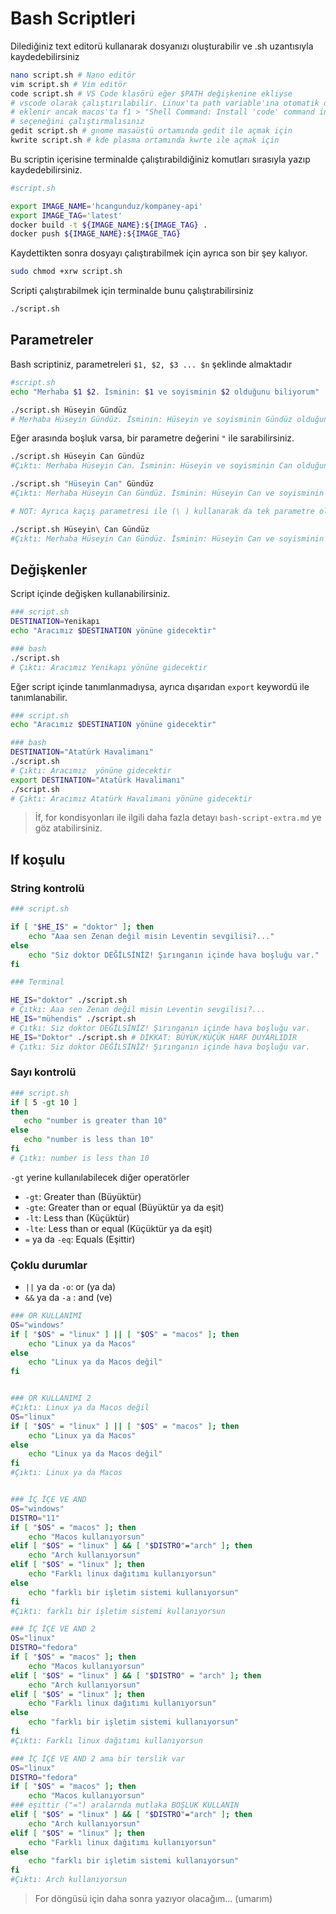 # Bash Scriptleri

Dilediğiniz text editorü kullanarak dosyanızı oluşturabilir ve .sh uzantısıyla kaydedebilirsiniz

```bash
nano script.sh # Nano editör
vim script.sh # Vim editör
code script.sh # VS Code klasörü eğer $PATH değişkenine ekliyse
# vscode olarak çalıştırılabilir. Linux'ta path variable'ına otomatik olarak
# eklenir ancak macos'ta f1 > "Shell Command: Install 'code' command in PATH"
# seçeneğini çalıştırmalısınız
gedit script.sh # gnome masaüstü ortamında gedit ile açmak için
kwrite script.sh # kde plasma ortamında kwrte ile açmak için
```

Bu scriptin içerisine terminalde çalıştırabildiğiniz komutları sırasıyla yazıp kaydedebilirsiniz.

```bash
#script.sh

export IMAGE_NAME='hcangunduz/kompaney-api'
export IMAGE_TAG='latest'
docker build -t ${IMAGE_NAME}:${IMAGE_TAG} .
docker push ${IMAGE_NAME}:${IMAGE_TAG}
```

Kaydettikten sonra dosyayı çalıştırabilmek için ayrıca son bir şey kalıyor.

```bash
sudo chmod +xrw script.sh
```

Scripti çalıştırabilmek için terminalde bunu çalıştırabilirsiniz

```bash
./script.sh
```

## Parametreler

Bash scriptiniz, parametreleri `$1, $2, $3 ... $n` şeklinde almaktadır

```bash
#script.sh
echo "Merhaba $1 $2. İsminin: $1 ve soyisminin $2 olduğunu biliyorum"
```

```bash
./script.sh Hüseyin Gündüz
# Merhaba Hüseyin Gündüz. İsminin: Hüseyin ve soyisminin Gündüz olduğunu biliyorum
```

Eğer arasında boşluk varsa, bir parametre değerini `"` ile sarabilirsiniz.

```bash
./script.sh Hüseyin Can Gündüz
#Çıktı: Merhaba Hüseyin Can. İsminin: Hüseyin ve soyisminin Can olduğunu biliyorum

./script.sh "Hüseyin Can" Gündüz
#Çıktı: Merhaba Hüseyin Can Gündüz. İsminin: Hüseyin Can ve soyisminin Gündüz olduğunu biliyorum

# NOT: Ayrıca kaçış parametresi ile (\ ) kullanarak da tek parametre olarak algılamasını sağlayabilirsiniz

./script.sh Hüseyin\ Can Gündüz
#Çıktı: Merhaba Hüseyin Can Gündüz. İsminin: Hüseyin Can ve soyisminin Gündüz olduğunu biliyorum

```

## Değişkenler

Script içinde değişken kullanabilirsiniz.

```bash
### script.sh
DESTINATION=Yenikapı
echo "Aracımız $DESTINATION yönüne gidecektir"

### bash
./script.sh
# Çıktı: Aracımız Yenikapı yönüne gidecektir
```

Eğer script içinde tanımlanmadıysa, ayrıca dışarıdan `export` keywordü ile tanımlanabilir.

```bash
### script.sh
echo "Aracımız $DESTINATION yönüne gidecektir"

### bash
DESTINATION="Atatürk Havalimanı"
./script.sh
# Çıktı: Aracımız  yönüne gidecektir
export DESTINATION="Atatürk Havalimanı"
./script.sh
# Çıktı: Aracımız Atatürk Havalimanı yönüne gidecektir
```

> İf, for kondisyonları ile ilgili daha fazla detayı `bash-script-extra.md` ye göz atabilirsiniz.

## If koşulu

### String kontrolü

```bash
### script.sh

if [ "$HE_IS" = "doktor" ]; then
    echo "Aaa sen Zenan değil misin Leventin sevgilisi?..."
else
    echo "Siz doktor DEĞİLSİNİZ! Şırınganın içinde hava boşluğu var."
fi

### Terminal

HE_IS="doktor" ./script.sh
# Çıtkı: Aaa sen Zenan değil misin Leventin sevgilisi?...
HE_IS="mühendis" ./script.sh
# Çıtkı: Siz doktor DEĞİLSİNİZ! Şırınganın içinde hava boşluğu var.
HE_IS="Doktor" ./script.sh # DİKKAT: BÜYÜK/KÜÇÜK HARF DUYARLIDIR
# Çıtkı: Siz doktor DEĞİLSİNİZ! Şırınganın içinde hava boşluğu var.
```

### Sayı kontrolü

```bash
### script.sh
if [ 5 -gt 10 ]
then
   echo "number is greater than 10"
else
   echo "number is less than 10"
fi
# Çıtkı: number is less than 10
```

`-gt` yerine kullanılabilecek diğer operatörler

- `-gt`: Greater than (Büyüktür)
- `-gte`: Greater than or equal (Büyüktür ya da eşit)
- `-lt`: Less than (Küçüktür)
- `-lte`: Less than or equal (Küçüktür ya da eşit)
- `=` ya da `-eq`: Equals (Eşittir)

### Çoklu durumlar

- `||` ya da `-o`: or (ya da)
- `&&` ya da `-a` : and (ve)

```bash
### OR KULLANIMI
OS="windows"
if [ "$OS" = "linux" ] || [ "$OS" = "macos" ]; then
    echo "Linux ya da Macos"
else
    echo "Linux ya da Macos değil"
fi


### OR KULLANIMI 2
#Çıktı: Linux ya da Macos değil
OS="linux"
if [ "$OS" = "linux" ] || [ "$OS" = "macos" ]; then
    echo "Linux ya da Macos"
else
    echo "Linux ya da Macos değil"
fi
#Çıktı: Linux ya da Macos


### İÇ İÇE VE AND
OS="windows"
DISTRO="11"
if [ "$OS" = "macos" ]; then
    echo "Macos kullanıyorsun"
elif [ "$OS" = "linux" ] && [ "$DISTRO"="arch" ]; then
    echo "Arch kullanıyorsun"
elif [ "$OS" = "linux" ]; then
    echo "Farklı linux dağıtımı kullanıyorsun"
else
    echo "farklı bir işletim sistemi kullanıyorsun"
fi
#Çıktı: farklı bir işletim sistemi kullanıyorsun

### İÇ İÇE VE AND 2
OS="linux"
DISTRO="fedora"
if [ "$OS" = "macos" ]; then
    echo "Macos kullanıyorsun"
elif [ "$OS" = "linux" ] && [ "$DISTRO" = "arch" ]; then
    echo "Arch kullanıyorsun"
elif [ "$OS" = "linux" ]; then
    echo "Farklı linux dağıtımı kullanıyorsun"
else
    echo "farklı bir işletim sistemi kullanıyorsun"
fi
#Çıktı: Farklı linux dağıtımı kullanıyorsun

### İÇ İÇE VE AND 2 ama bir terslik var
OS="linux"
DISTRO="fedora"
if [ "$OS" = "macos" ]; then
    echo "Macos kullanıyorsun"
### eşittir ("=") aralarnda mutlaka BOŞLUK KULLANIN
elif [ "$OS" = "linux" ] && [ "$DISTRO"="arch" ]; then
    echo "Arch kullanıyorsun"
elif [ "$OS" = "linux" ]; then
    echo "Farklı linux dağıtımı kullanıyorsun"
else
    echo "farklı bir işletim sistemi kullanıyorsun"
fi
#Çıktı: Arch kullanıyorsun
```

> For döngüsü için daha sonra yazıyor olacağım... (umarım)
